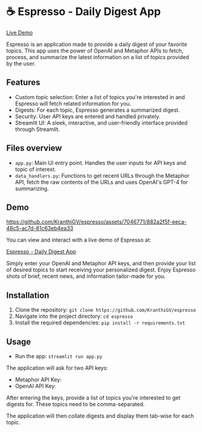 # ☕️ Espresso - Daily Digest App
[Live Demo](https://digest.streamlit.app/)

Espresso is an application made to provide a daily digest of your favorite topics. This app uses the power of OpenAI and Metaphor APIs to fetch, process, and summarize the latest information on a list of topics provided by the user.

## Features

- Custom topic selection: Enter a list of topics you're interested in and Espresso will fetch related information for you.
- Digests: For each topic, Espresso generates a summarized digest.
- Security: User API keys are entered and handled privately.
- Streamlit UI: A sleek, interactive, and user-friendly interface provided through Streamlit.

## Files overview

- `app.py`: Main UI entry point. Handles the user inputs for API keys and topic of interest.
- `data_handlers.py`: Functions to get recent URLs through the Metaphor API, fetch the raw contents of the URLs and uses OpenAI's GPT-4 for summarizing.

## Demo

https://github.com/KranthiGV/espresso/assets/7046771/882a2f5f-eeca-48c5-ac7d-81c63eb4ea33


You can view and interact with a live demo of Espresso at: 

[Espresso - Daily Digest App](https://digest.streamlit.app/)

Simply enter your OpenAI and Metaphor API keys, and then provide your list of desired topics to start receiving your personalized digest. Enjoy Espresso shots of brief, recent news, and information tailor-made for you.


## Installation

1. Clone the repository: `git clone https://github.com/KranthiGV/espresso`
2. Navigate into the project directory: `cd espresso`
3. Install the required dependencies: `pip install -r requirements.txt`

## Usage

- Run the app: `streamlit run app.py`

The application will ask for two API keys:

- Metaphor API Key:
- OpenAI API Key:

After entering the keys, provide a list of topics you're interested to get digests for. These topics need to be comma-separated.
  
The application will then collate digests and display them tab-wise for each topic.
